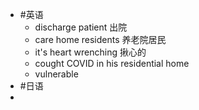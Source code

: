 - #英语
	- discharge patient 出院
	- care home residents  养老院居民
	- it's heart wrenching  揪心的
	- cought COVID in his residential home
	- vulnerable
- #日语
-